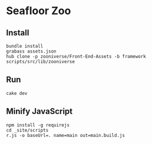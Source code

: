 Seafloor Zoo
============

Install
-------

    bundle install
    grabass assets.json
    hub clone -p zooniverse/Front-End-Assets -b framework scripts/src/lib/zooniverse

Run
---

    cake dev

Minify JavaScript
-----------------

	npm install -g requirejs
    cd _site/scripts
    r.js -o baseUrl=. name=main out=main.build.js
